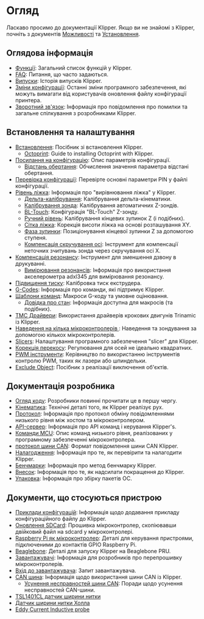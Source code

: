 # Огляд

Ласкаво просимо до документації Klipper. Якщо ви не знайомі з Klipper, почніть з документів [Можливості](Features.md) та [Установлення](Installation.md).

## Оглядова інформація

- [Функції](Features.md): Загальний список функцій у Klipper.
- [FAQ](FAQ.md): Питання, що часто задаються.
- [Випуски](Releases.md): Історія випусків Klipper.
- [Зміни конфігурації](Config_Changes.md): Останні зміни програмного забезпечення, які можуть вимагати від користувачів оновлення файлу конфігурації принтера.
- [Зворотний зв'язок](Contact.md): Інформація про повідомлення про помилки та загальне спілкування з розробниками Klipper.

## Встановлення та налаштування

- [Встановлення](Installation.md): Посібник зі встановлення Klipper.
   - [Octoprint](OctoPrint.md): Guide to installing Octoprint with Klipper.
- [Посилання на конфігурацію](Config_Reference.md): Опис параметрів конфігурації.
   - [Відстань обертання](Rotation_Distance.md): Обчислення значення параметра відстані обертання.
- [Перевірка конфігурації](Config_checks.md): Перевірте основні параметри PIN у файлі конфігурації.
- [Рівень ліжка](Bed_Level.md): Інформація про "вирівнювання ліжка" у Klipper.
   - [Дельта-калібрування](Delta_Calibrate.md): Калібрування дельта-кінематики.
   - [Калібрування зонда](Probe_Calibrate.md): Калібрування автоматичних Z-зондів.
   - [BL-Touch](BLTouch.md): Конфігурація "BL-Touch" Z-зонду.
   - [Ручний рівень](Manual_Level.md): Калібрування кінцевих зупинок Z (і подібних).
   - [Сітка ліжка](Bed_Mesh.md): Корекція висоти ліжка на основі розташування XY.
   - [Фаза зупинки](Endstop_Phase.md): Позиціонування кінцевої зупинки Z за допомогою ступеня.
   - [Компенсація скручування осі](Axis_Twist_Compensation.md): Інструмент для компенсації неточних зчитувань зонда через скручування осі X.
- [Компенсація резонансу](Resonance_Compensation.md): Інструмент для зменшення дзвону в друкуванні.
   - [Вимірювання резонансів](Measuring_Resonances.md): Інформація про використання акселерометра adxl345 для вимірювання резонансу.
- [Підвищення тиску](Pressure_Advance.md): Калібровка тиск екструдера.
- [G-Codes](G-Codes.md): Інформація про команди, які підтримує Klipper.
- [Шаблони команд](Command_Templates.md): Макроси G-коду та умовне оцінювання.
   - [Довідка про стан](Status_Reference.md): Інформація доступна для макросів (та подібних).
- [TMC Драйвери](TMC_Drivers.md): Використання драйверів крокових двигунів Trinamic із Klipper.
- [Наведення на кілька мікроконтролерів ](Multi_MCU_Homing.md): Наведення та зондування за допомогою кількох мікроконтролерів.
- [Slicers](Slicers.md): Налаштування програмного забезпечення "slicer" для Klipper.
- [Корекція перекосу](Skew_Correction.md): Регулювання для осей не ідеально квадратних.
- [PWM інструменти](Using_PWM_Tools.md): Керівництво по використанню інструментів контролю PWM, таких як лазери або шпиндельки.
- [Exclude Object](Exclude_Object.md): Посібник з реалізації виключення об'єктів.

## Документація розробника

- [Огляд коду](Code_Overview.md): Розробники повинні прочитати це в першу чергу.
- [Кінематика](Kinematics.md): Технічні деталі того, як Klipper реалізує рух.
- [Протокол](Protocol.md): Інформація про протокол обміну повідомленнями низького рівня між хостом та мікроконтролером.
- [API-сервер](API_Server.md): Інформація про API команд і керування Klipper's.
- [Команди MCU](MCU_Commands.md): Опис команд низького рівня, реалізованих у програмному забезпеченні мікроконтролера.
- [протокол шини CAN](CANBUS_protocol.md): Формат повідомлення шини CAN Klipper.
- [Налагодження](Debugging.md): Інформація про те, як перевірити та налагодити Klipper.
- [Бенчмарки](Benchmarks.md): Інформація про метод бенчмарку Klipper.
- [Внесок](CONTRIBUTING.md): Інформація про те, як надсилати покращення до Klipper.
- [Упаковка](Packaging.md): Інформація про збірку пакетів ОС.

## Документи, що стосуються пристрою

- [Приклади конфігурацій](Example_Configs.md): Інформація щодо додавання прикладу конфігураційного файлу до Klipper.
- [Оновлення SDCard](SDCard_Updates.md): Прошивка мікроконтролер, скопіювавши двійковий файл на sdcard у мікроконтролері.
- [Raspberry Pi як мікроконтролер](RPi_microcontroller.md): Деталі для керування пристроями, підключеними до контактів GPIO Raspberry Pi.
- [Beaglebone](Beaglebone.md): Деталі для запуску Klipper на Beaglebone PRU.
- [Завантажувачі](Bootloaders.md): Інформація для розробників про перепрошивку мікроконтролерів.
- [Вхід до завантажувача](Bootloader_Entry.md): Запит завантажувача.
- [CAN шина](CANBUS.md): Інформація щодо використання шини CAN із Klipper.
   - [Усунення несправностей шини CAN](CANBUS_Troubleshooting.md): Поради щодо усунення несправностей CAN-шини.
- [TSL1401CL датчик ширини нитки ](TSL1401CL_Filament_Width_Sensor.md)
- [Датчик ширини нитки Холла](Hall_Filament_Width_Sensor.md)
- [Eddy Current Inductive probe](Eddy_Probe.md)
